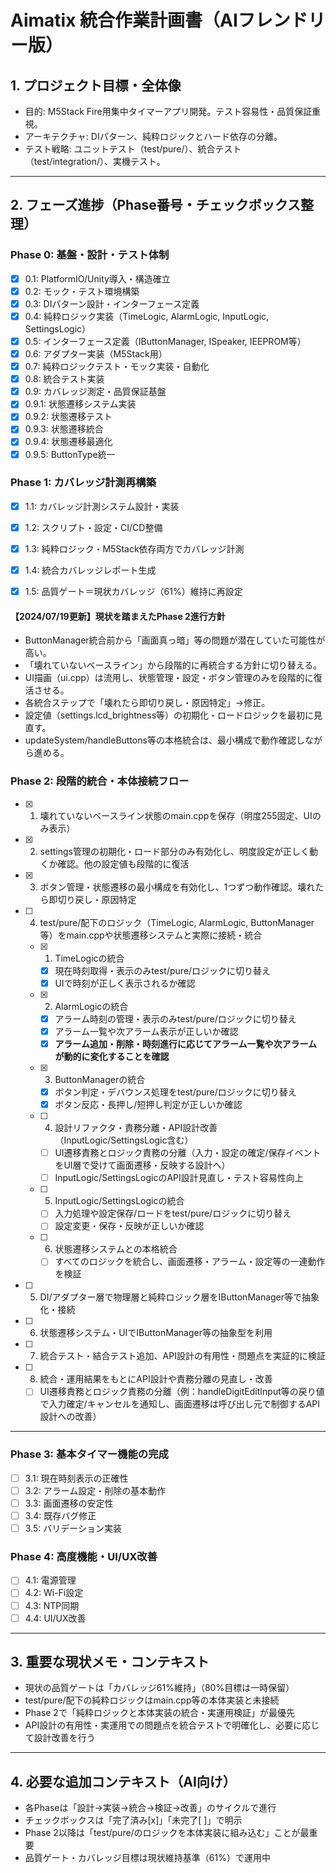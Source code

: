 # Aimatix 統合作業計画書（AIフレンドリー版）

## 1. プロジェクト目標・全体像
- 目的: M5Stack Fire用集中タイマーアプリ開発。テスト容易性・品質保証重視。
- アーキテクチャ: DIパターン、純粋ロジックとハード依存の分離。
- テスト戦略: ユニットテスト（test/pure/）、統合テスト（test/integration/）、実機テスト。

---

## 2. フェーズ進捗（Phase番号・チェックボックス整理）

### Phase 0: 基盤・設計・テスト体制
- [x] 0.1: PlatformIO/Unity導入・構造確立
- [x] 0.2: モック・テスト環境構築
- [x] 0.3: DIパターン設計・インターフェース定義
- [x] 0.4: 純粋ロジック実装（TimeLogic, AlarmLogic, InputLogic, SettingsLogic）
- [x] 0.5: インターフェース定義（IButtonManager, ISpeaker, IEEPROM等）
- [x] 0.6: アダプター実装（M5Stack用）
- [x] 0.7: 純粋ロジックテスト・モック実装・自動化
- [x] 0.8: 統合テスト実装
- [x] 0.9: カバレッジ測定・品質保証基盤
- [x] 0.9.1: 状態遷移システム実装
- [x] 0.9.2: 状態遷移テスト
- [x] 0.9.3: 状態遷移統合
- [x] 0.9.4: 状態遷移最適化
- [x] 0.9.5: ButtonType統一

### Phase 1: カバレッジ計測再構築
- [x] 1.1: カバレッジ計測システム設計・実装
- [x] 1.2: スクリプト・設定・CI/CD整備
- [x] 1.3: 純粋ロジック・M5Stack依存両方でカバレッジ計測
- [x] 1.4: 統合カバレッジレポート生成
- [x] 1.5: 品質ゲート＝現状カバレッジ（61%）維持に再設定


#### 【2024/07/19更新】現状を踏まえたPhase 2進行方針

- ButtonManager統合前から「画面真っ暗」等の問題が潜在していた可能性が高い。
- 「壊れていないベースライン」から段階的に再統合する方針に切り替える。
- UI描画（ui.cpp）は流用し、状態管理・設定・ボタン管理のみを段階的に復活させる。
- 各統合ステップで「壊れたら即切り戻し・原因特定」→修正。
- 設定値（settings.lcd_brightness等）の初期化・ロードロジックを最初に見直す。
- updateSystem/handleButtons等の本格統合は、最小構成で動作確認しながら進める。

### Phase 2: 段階的統合・本体接続フロー
- [x] 1. 壊れていないベースライン状態のmain.cppを保存（明度255固定、UIのみ表示）
- [x] 2. settings管理の初期化・ロード部分のみ有効化し、明度設定が正しく動くか確認。他の設定値も段階的に復活
- [x] 3. ボタン管理・状態遷移の最小構成を有効化し、1つずつ動作確認。壊れたら即切り戻し・原因特定
- [ ] 4. test/pure/配下のロジック（TimeLogic, AlarmLogic, ButtonManager等）をmain.cppや状態遷移システムと実際に接続・統合
  - [x] 1. TimeLogicの統合
      - [x] 現在時刻取得・表示のみtest/pure/ロジックに切り替え
      - [x] UIで時刻が正しく表示されるか確認
  - [x] 2. AlarmLogicの統合
      - [x] アラーム時刻の管理・表示のみtest/pure/ロジックに切り替え
      - [x] アラーム一覧や次アラーム表示が正しいか確認
      - [x] **アラーム追加・削除・時刻進行に応じてアラーム一覧や次アラームが動的に変化することを確認**
  - [x] 3. ButtonManagerの統合
     - [x] ボタン判定・デバウンス処理をtest/pure/ロジックに切り替え
     - [x] ボタン反応・長押し/短押し判定が正しいか確認
  - [ ] 4. 設計リファクタ・責務分離・API設計改善（InputLogic/SettingsLogic含む）
     - [ ] UI遷移責務とロジック責務の分離（入力・設定の確定/保存イベントをUI層で受けて画面遷移・反映する設計へ）
     - [ ] InputLogic/SettingsLogicのAPI設計見直し・テスト容易性向上
  - [ ] 5. InputLogic/SettingsLogicの統合
     - [ ] 入力処理や設定保存/ロードをtest/pure/ロジックに切り替え
     - [ ] 設定変更・保存・反映が正しいか確認
  - [ ] 6. 状態遷移システムとの本格統合
    - [ ] すべてのロジックを統合し、画面遷移・アラーム・設定等の一連動作を検証
- [ ] 5. DI/アダプター層で物理層と純粋ロジック層をIButtonManager等で抽象化・接続
- [ ] 6. 状態遷移システム・UIでIButtonManager等の抽象型を利用
- [ ] 7. 統合テスト・結合テスト追加、API設計の有用性・問題点を実証的に検証
- [ ] 8. 統合・運用結果をもとにAPI設計や責務分離の見直し・改善
    - [ ] UI遷移責務とロジック責務の分離（例：handleDigitEditInput等の戻り値で入力確定/キャンセルを通知し、画面遷移は呼び出し元で制御するAPI設計への改善）
---

### Phase 3: 基本タイマー機能の完成
- [ ] 3.1: 現在時刻表示の正確性
- [ ] 3.2: アラーム設定・削除の基本動作
- [ ] 3.3: 画面遷移の安定性
- [ ] 3.4: 既存バグ修正
- [ ] 3.5: バリデーション実装

### Phase 4: 高度機能・UI/UX改善
- [ ] 4.1: 電源管理
- [ ] 4.2: Wi-Fi設定
- [ ] 4.3: NTP同期
- [ ] 4.4: UI/UX改善

---

## 3. 重要な現状メモ・コンテキスト

- 現状の品質ゲートは「カバレッジ61%維持」（80%目標は一時保留）
- test/pure/配下の純粋ロジックはmain.cpp等の本体実装と未接続
- Phase 2で「純粋ロジックと本体実装の統合・実運用検証」が最優先
- API設計の有用性・実運用での問題点を統合テストで明確化し、必要に応じて設計改善を行う

---

## 4. 必要な追加コンテキスト（AI向け）

- 各Phaseは「設計→実装→統合→検証→改善」のサイクルで進行
- チェックボックスは「完了済み[x]」「未完了[ ]」で明示
- Phase 2以降は「test/pure/のロジックを本体実装に組み込む」ことが最重要
- 品質ゲート・カバレッジ目標は現状維持基準（61%）で運用中